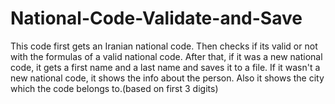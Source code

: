 # National-Code-Validate-and-Save
This code first gets an Iranian national code.
Then checks if its valid or not with the formulas of a valid national code.
After that, if it was a new national code, it gets a first name and a last name and saves it to a file.
If it wasn't a new national code, it shows the info about the person.
Also it shows the city which the code belongs to.(based on first 3 digits)
